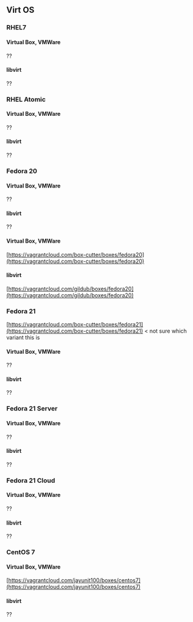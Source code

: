## Virt OS

### RHEL7
#### Virtual Box, VMWare
??
#### libvirt
??

### RHEL Atomic
#### Virtual Box, VMWare
??
#### libvirt
??

### Fedora 20
#### Virtual Box, VMWare
??
#### libvirt
??

#### Virtual Box, VMWare

[https://vagrantcloud.com/box-cutter/boxes/fedora20](https://vagrantcloud.com/box-cutter/boxes/fedora20)

#### libvirt

[https://vagrantcloud.com/gildub/boxes/fedora20](https://vagrantcloud.com/gildub/boxes/fedora20)

### Fedora 21 
[https://vagrantcloud.com/box-cutter/boxes/fedora21](https://vagrantcloud.com/box-cutter/boxes/fedora21) < not sure which variant this is
#### Virtual Box, VMWare
??
#### libvirt
??

### Fedora 21 Server
#### Virtual Box, VMWare
??
#### libvirt
??

### Fedora 21 Cloud
#### Virtual Box, VMWare
??
#### libvirt
??

### CentOS 7
#### Virtual Box, VMWare
[https://vagrantcloud.com/jayunit100/boxes/centos7](https://vagrantcloud.com/jayunit100/boxes/centos7)
#### libvirt
??

